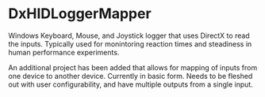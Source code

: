 # DxHIDLoggerMapper
Windows Keyboard, Mouse, and Joystick logger that uses DirectX to read the inputs. Typically used for monintoring reaction times and steadiness in human performance experiments.

An additional project has been added that allows for mapping of inputs from one device to another device. Currently in basic form. Needs to be fleshed out with user configurability, and have multiple outputs from a single input.
